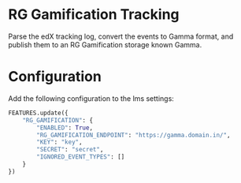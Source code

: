 RG Gamification Tracking
=========================

Parse the edX tracking log, convert the events to Gamma format, and publish them to an RG Gamification storage known Gamma.


# Configuration

Add the following configuration to the lms settings:

```python
FEATURES.update({
    "RG_GAMIFICATION": {
        "ENABLED": True,
        "RG_GAMIFICATION_ENDPOINT": "https://gamma.domain.in/",
        "KEY": "key",
        "SECRET": "secret",
        "IGNORED_EVENT_TYPES": []
    }
})
```

